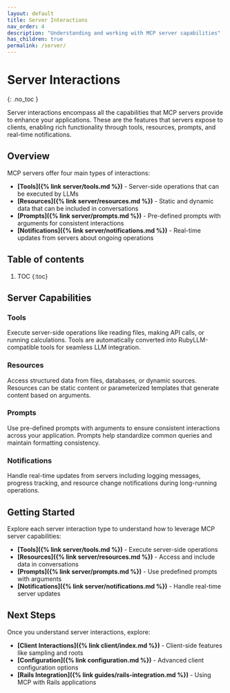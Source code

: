 ```yaml
---
layout: default
title: Server Interactions
nav_order: 4
description: "Understanding and working with MCP server capabilities"
has_children: true
permalink: /server/
---
```


# Server Interactions
{: .no_toc }

Server interactions encompass all the capabilities that MCP servers provide to enhance your applications. These are the features that servers expose to clients, enabling rich functionality through tools, resources, prompts, and real-time notifications.

## Overview

MCP servers offer four main types of interactions:

- **[Tools]({% link server/tools.md %})** - Server-side operations that can be executed by LLMs
- **[Resources]({% link server/resources.md %})** - Static and dynamic data that can be included in conversations
- **[Prompts]({% link server/prompts.md %})** - Pre-defined prompts with arguments for consistent interactions
- **[Notifications]({% link server/notifications.md %})** - Real-time updates from servers about ongoing operations

## Table of contents

1. TOC
{:toc}

## Server Capabilities

### Tools

Execute server-side operations like reading files, making API calls, or running calculations. Tools are automatically converted into RubyLLM-compatible tools for seamless LLM integration.

### Resources

Access structured data from files, databases, or dynamic sources. Resources can be static content or parameterized templates that generate content based on arguments.

### Prompts

Use pre-defined prompts with arguments to ensure consistent interactions across your application. Prompts help standardize common queries and maintain formatting consistency.

### Notifications

Handle real-time updates from servers including logging messages, progress tracking, and resource change notifications during long-running operations.

## Getting Started

Explore each server interaction type to understand how to leverage MCP server capabilities:

- **[Tools]({% link server/tools.md %})** - Execute server-side operations
- **[Resources]({% link server/resources.md %})** - Access and include data in conversations
- **[Prompts]({% link server/prompts.md %})** - Use predefined prompts with arguments
- **[Notifications]({% link server/notifications.md %})** - Handle real-time server updates

## Next Steps

Once you understand server interactions, explore:

- **[Client Interactions]({% link client/index.md %})** - Client-side features like sampling and roots
- **[Configuration]({% link configuration.md %})** - Advanced client configuration options
- **[Rails Integration]({% link guides/rails-integration.md %})** - Using MCP with Rails applications
